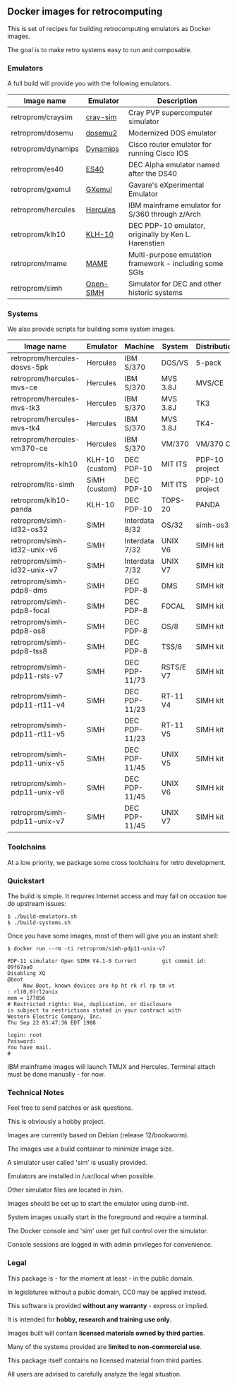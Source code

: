 ## Docker images for retrocomputing

This is set of recipes for building retrocomputing emulators as Docker images.

The goal is to make retro systems easy to run and composable.

### Emulators

A full build will provide you with the following emulators.

| Image name | Emulator | Description |
| ---------- | -------- | ----------- |
| retroprom/craysim | [cray-sim](https://github.com/andrastantos/cray-sim/) | Cray PVP supercomputer simulator |
| retroprom/dosemu | [dosemu2](https://github.com/dosemu2/dosemu2/) | Modernized DOS emulator |
| retroprom/dynamips | [Dynamips](https://github.com/GNS3/dynamips/) | Cisco router emulator for running Cisco IOS |
| retroprom/es40 | [ES40](https://github.com/retroprom/es40/) | DEC Alpha emulator named after the DS40 |
| retroprom/gxemul | [GXemul](http://gavare.se/gxemul/) | Gavare's eXperimental Emulator |
| retroprom/hercules | [Hercules](https://github.com/SDL-Hercules-390/hyperion/) | IBM mainframe emulator for S/360 through z/Arch |
| retroprom/klh10 | [KLH-10](https://github.com/PDP-10/klh10/) | DEC PDP-10 emulator, originally by Ken L. Harenstien |
| retroprom/mame | [MAME](https://github.com/mamedev/mame/) | Multi-purpose emulation framework - including some SGIs |
| retroprom/simh | [Open-SIMH](https://github.com/open-simh/simh/) | Simulator for DEC and other historic systems |

### Systems

We also provide scripts for building some system images.

| Image name | Emulator | Machine | System | Distribution |
| ---------- | -------- | ------- | ------ | ------------ |
| retroprom/hercules-dosvs-5pk | Hercules | IBM S/370 | DOS/VS | 5-pack |
| retroprom/hercules-mvs-ce | Hercules | IBM S/370 | MVS 3.8J | MVS/CE |
| retroprom/hercules-mvs-tk3 | Hercules | IBM S/370 | MVS 3.8J | TK3 |
| retroprom/hercules-mvs-tk4 | Hercules | IBM S/370 | MVS 3.8J | TK4- |
| retroprom/hercules-vm370-ce | Hercules | IBM S/370 | VM/370 | VM/370 CE |
| retroprom/its-klh10 | KLH-10 (custom) | DEC PDP-10 | MIT ITS | PDP-10 project |
| retroprom/its-simh | SIMH (custom) | DEC PDP-10 | MIT ITS | PDP-10 project |
| retroprom/klh10-panda | KLH-10 | DEC PDP-10 | TOPS-20 | PANDA |
| retroprom/simh-id32-os32 | SIMH | Interdata 8/32 | OS/32 | simh-os32 |
| retroprom/simh-id32-unix-v6 | SIMH | Interdata 7/32 | UNIX V6 | SIMH kit |
| retroprom/simh-id32-unix-v7 | SIMH | Interdata 7/32 | UNIX V7 | SIMH kit |
| retroprom/simh-pdp8-dms | SIMH | DEC PDP-8 | DMS | SIMH kit |
| retroprom/simh-pdp8-focal | SIMH | DEC PDP-8 | FOCAL | SIMH kit |
| retroprom/simh-pdp8-os8 | SIMH | DEC PDP-8 | OS/8 | SIMH kit |
| retroprom/simh-pdp8-tss8 | SIMH | DEC PDP-8 | TSS/8 | SIMH kit |
| retroprom/simh-pdp11-rsts-v7 | SIMH | DEC PDP-11/73 | RSTS/E V7 | SIMH kit |
| retroprom/simh-pdp11-rt11-v4 | SIMH | DEC PDP-11/23 | RT-11 V4 | SIMH kit |
| retroprom/simh-pdp11-rt11-v5 | SIMH | DEC PDP-11/23 | RT-11 V5 | SIMH kit |
| retroprom/simh-pdp11-unix-v5 | SIMH | DEC PDP-11/45 | UNIX V5 | SIMH kit |
| retroprom/simh-pdp11-unix-v6 | SIMH | DEC PDP-11/45 | UNIX V6 | SIMH kit |
| retroprom/simh-pdp11-unix-v7 | SIMH | DEC PDP-11/45 | UNIX V7 | SIMH kit |

### Toolchains

At a low priority, we package some cross toolchains for retro development.

### Quickstart

The build is simple. It requires Internet access and may fail on occasion tue do upstream issues:

```
$ ./build-emulators.sh
$ ./build-systems.sh
```

Once you have some images, most of them will give you an instant shell:

```
$ docker run --rm -ti retroprom/simh-pdp11-unix-v7

PDP-11 simulator Open SIMH V4.1-0 Current        git commit id: 09f67aa0
Disabling XQ
@boot
     New Boot, known devices are hp ht rk rl rp tm vt
: rl(0,0)rl2unix
mem = 177856
# Restricted rights: Use, duplication, or disclosure
is subject to restrictions stated in your contract with
Western Electric Company, Inc.
Thu Sep 22 05:47:36 EDT 1988

login: root
Password:
You have mail.
#
```

IBM mainframe images will launch TMUX and Hercules. Terminal attach must be done manually - for now.

### Technical Notes

Feel free to send patches or ask questions.

This is obviously a hobby project.

Images are currently based on Debian (release 12/bookworm).

The images use a build container to minimize image size.

A simulator user called 'sim' is usually provided.

Emulators are installed in /usr/local when possible.

Other simulator files are located in /sim.

Images should be set up to start the emulator using dumb-init.

System images usually start in the foreground and require a terminal.

The Docker console and 'sim' user get full control over the simulator.

Console sessions are logged in with admin privileges for convenience.

### Legal

This package is - for the moment at least - in the public domain.

In legislatures without a public domain, CC0 may be applied instead.

This software is provided **without any warranty** - express or implied.

It is intended for **hobby, research and training use only**.

Images built will contain **licensed materials owned by third parties**.

Many of the systems provided are **limited to non-commercial use**.

This package itself contains no licensed material from third parties.

All users are advised to carefully analyze the legal situation.

